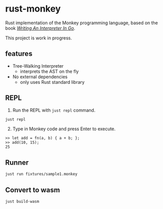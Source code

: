 # rust-monkey

Rust implementation of the Monkey programming language, based on the book *[Writing An Interpreter In Go](https://interpreterbook.com/)*.

This project is work in progress.

## features
- Tree-Walking Interpreter
  - interprets the AST on the fly
- No external dependencies
  - only uses Rust standard library

## REPL
1. Run the REPL with `just repl` command.

```bash
just repl
```

2. Type in Monkey code and press Enter to execute.

```monkey
>> let add = fn(a, b) { a + b; };
>> add(10, 15);
25
```

## Runner

```bash
just run fixtures/sample1.monkey
```

## Convert to wasm

```bash
just build-wasm
```
